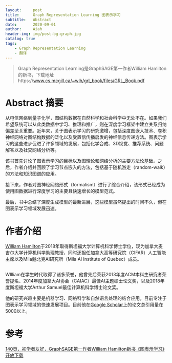 ```yaml
---
layout:     post
title:      Graph Representation Learning 图表示学习
subtitle:   Abstract
date:       2020-09-01
author:     Aiah
header-img: img/post-bg-graph.jpg
catalog: true
tags:
    - Graph Representation Learning
    - 翻译
---
```

>Graph Representation Learning是GraphSAGE第一作者William Hamilton的新书，下载地址https://www.cs.mcgill.ca/~wlh/grl_book/files/GRL_Book.pdf

# Abstract 摘要

从电信网络到量子化学，图结构数据在自然科学和社会科学中无处不在。如果我们希望系统可以从此类数据中学习、推理和推广，则在深度学习框架中建立关系归纳偏差至关重要。近年来，关于图表示学习的研究激增，包括深度图嵌入技术、卷积神经网络对图结构数据的泛化以及受置信传播启发的神经信息传递方法。图表示学习的这些进步促进了许多领域的发展，包括化学合成、3D视觉、推荐系统、问题解答以及社交网络分析等。

该书首先讨论了图表示学习的目标以及图理论和网络分析的主要方法论基础。之后，作者介绍并回顾了学习节点嵌入的方法，包括基于随机游走（random-walk）的方法和知识图谱的应用。

接下来，作者对图神经网络形式（formalism）进行了综合介绍，该形式已经成为使用图数据进行深度学习的主要且快速增长的模型范式。

最后，书中总结了深度生成模型的最新进展，这些模型虽然提出的时间不久，但在图表示学习领域发展迅速。

# 作者介绍

[William Hamilton](https://www.cs.mcgill.ca/~wlh/)于2018年取得斯坦福大学计算机科学博士学位，现为加拿大麦吉尔大学计算机科学助理教授，同时还担任加拿大高等研究院（CIFAR）人工智能主席以及Mila魁北克AI研究所（Mila AI Institute of Quebec）成员。

<img style="display: block; margin: 0 auto;" src="https://www.cs.mcgill.ca/~wlh/images/profile_medium.jpg" alt="" />

WIlliam在学生时代取得了诸多荣誉，他曾先后荣获2013年度ACM本科生研究者荣誉提名、2014年度加拿大AI协会（CAIAC）最佳AI主题硕士论文奖，以及2018年度斯坦福大学Arthur Samuel最佳计算机科学博士论文奖。

他的研究兴趣主要是机器学习、网络科学和自然语言处理的结合应用，目前专注于图表示学习领域的快速发展项目。目前他在[Google Scholar](https://scholar.google.com/citations?user=T5tm9eQAAAAJ&hl=en)上的论文总引用量在5000以上。

# 参考
[140页，初学者友好，GraphSAGE第一作者William Hamilton新书《图表示学习》开放下载](https://mp.weixin.qq.com/s/ONBqcge8tghDxiZMmpXqxg)